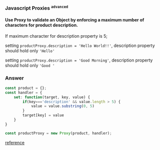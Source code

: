 
### Javascript Proxies <sup>**`advanced`**</sup>

#### Use Proxy to validate an Object by enforcing a maximum number of characters for product description.

If maximum character for description property is 5;

setting `productProxy.description = 'Hello World!!'`, description property should hold only `'Hello'`

setting `productProxy.description = 'Good Morning'`, description property should hold only `'Good '`

### Answer

```javascript
const product = {};
const handler = {
    set: function(target, key, value) {
        if(key==='description' && value.length > 5) {
            value = value.substring(0, 5)
        }
        target[key] = value
    }
}

const productProxy = new Proxy(product, handler);
```
[reference](https://blog.logrocket.com/practical-use-cases-for-javascript-es6-proxies/)
